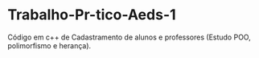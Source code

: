 # Trabalho-Pr-tico-Aeds-1
Código em c++ de Cadastramento de alunos e professores (Estudo POO, polimorfismo e herança).
